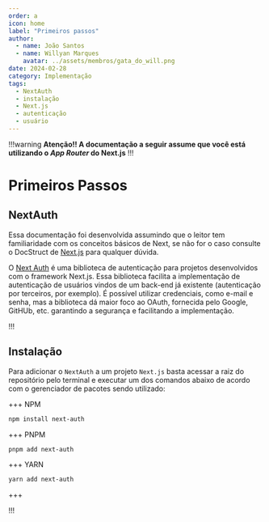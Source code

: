 ```yaml
---
order: a
icon: home
label: "Primeiros passos"
author:
  - name: João Santos
  - name: Willyan Marques
    avatar: ../assets/membros/gata_do_will.png
date: 2024-02-28
category: Implementação
tags:
  - NextAuth
  - instalação
  - Next.js
  - autenticação
  - usuário
---
```


!!!warning
**Atenção!! A documentação a seguir assume que você está utilizando o _App Router_ do Next.js**
!!!

# Primeiros Passos

## NextAuth

Essa documentação foi desenvolvida assumindo que o leitor tem familiaridade com os conceitos básicos de Next, se não for o caso consulte o DocStruct de [Next.js](/next.js/explicacao.md) para qualquer dúvida.

O [Next Auth](https://next-auth.js.org/) é uma biblioteca de autenticação para projetos desenvolvidos com o framework Next.js.
Essa biblioteca facilita a implementação de autenticação de usuários vindos de um back-end já existente (autenticação por terceiros, por exemplo). É possível utilizar credenciais, como e-mail e senha, mas a biblioteca dá maior foco ao OAuth, fornecida pelo Google, GitHUb, etc. garantindo a segurança e facilitando a implementação.

!!!

## Instalação

Para adicionar o `NextAuth` a um projeto `Next.js` basta acessar a raiz do repositório pelo terminal e executar um dos comandos abaixo de acordo com o gerenciador de pacotes sendo utilizado:

+++ NPM

```bash
npm install next-auth
```

+++ PNPM

```bash
pnpm add next-auth
```

+++ YARN

```bash
yarn add next-auth
```

+++

!!!
